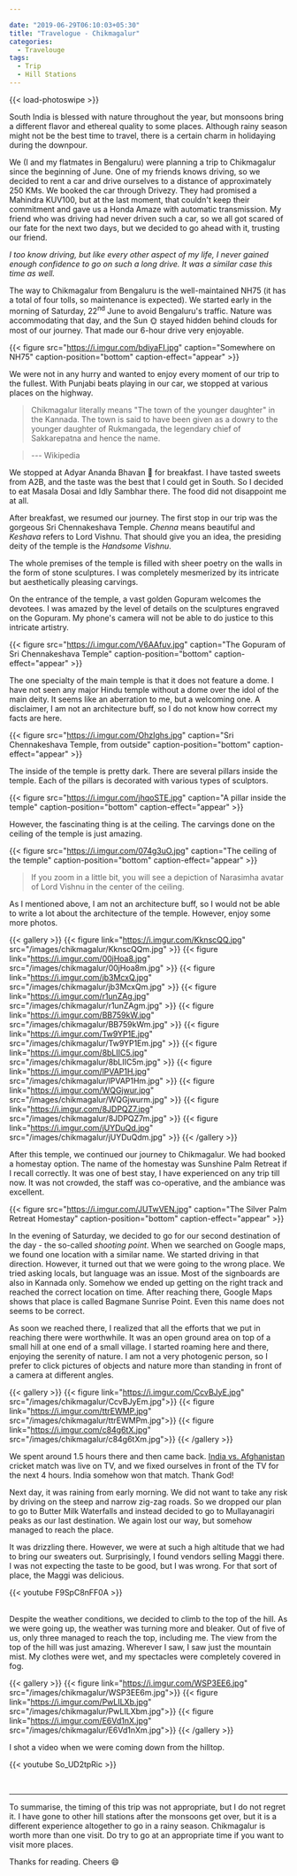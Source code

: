 ```yaml
---

date: "2019-06-29T06:10:03+05:30"
title: "Travelogue - Chikmagalur"
categories:
  - Travelouge
tags:
  - Trip
  - Hill Stations
---
```


{{< load-photoswipe >}}

South India is blessed with nature throughout the year, but monsoons bring a different flavor and ethereal quality to some places. Although rainy season might not be the best time to travel, there is a certain charm in holidaying during the downpour.

We (I and my flatmates in Bengaluru) were planning a trip to Chikmagalur since the beginning of June. One of my friends knows driving, so we decided to rent a car and drive ourselves to a distance of approximately 250 KMs. We booked the car through Drivezy. They had promised a Mahindra KUV100, but at the last moment, that couldn't keep their commitment and gave us a Honda Amaze with automatic transmission. My friend who was driving had never driven such a car, so we all got scared of our fate for the next two days, but we decided to go ahead with it, trusting our friend. 
 
 
 *I too know driving, but like every other aspect of my life, I never gained enough confidence to go on such a long drive. It was a similar case this time as well.*

The way to Chikmagalur from Bengaluru is the well-maintained NH75 (it has a total of four tolls, so maintenance is expected). We started early in the morning of Saturday, 22<sup>nd</sup> June to avoid Bengaluru's traffic. Nature was accommodating that day, and the Sun 🌞 stayed hidden behind clouds for most of our journey. That made our 6-hour drive very enjoyable. 

{{< figure src="https://i.imgur.com/bdiyaFI.jpg" caption="Somewhere on NH75" caption-position="bottom"  caption-effect="appear" >}}

We were not in any hurry and wanted to enjoy every moment of our trip to the fullest. With Punjabi beats playing in our car, we stopped at various places on the highway.

> Chikmagalur literally means "The town of the younger daughter" in the Kannada. The town is said to have been given as a dowry to the younger daughter of Rukmangada, the legendary chief of Sakkarepatna and hence the name.

 > --- Wikipedia

We stopped at Adyar Ananda Bhavan 🏨 for breakfast. I have tasted sweets from A2B, and the taste was the best that I could get in South. So I decided to eat Masala Dosai and Idly Sambhar there. The food did not disappoint me at all.

After breakfast, we resumed our journey. The first stop in our trip was the gorgeous Sri Chennakeshava Temple. *Chenna* means beautiful and *Keshava* refers to Lord Vishnu. That should give you an idea, the presiding deity of the temple is the *Handsome Vishnu*.

The whole premises of the temple is filled with sheer poetry on the walls in the form of stone sculptures. I was completely mesmerized by its intricate but aesthetically pleasing carvings.

On the entrance of the temple, a vast golden Gopuram welcomes the devotees. I was amazed by the level of details on the sculptures engraved on the Gopuram. My phone's camera will not be able to do justice 
to this intricate artistry.

{{< figure src="https://i.imgur.com/V6AAfuv.jpg" caption="The Gopuram of Sri Chennakeshava Temple" caption-position="bottom"  caption-effect="appear" >}}

The one specialty of the main temple is that it does not feature a dome. I have not seen any major Hindu temple without a dome over the idol of the main deity. It seems like an aberration to me, but a welcoming one. A disclaimer, I am not an architecture buff, so I do not know how correct my facts are here.

{{< figure src="https://i.imgur.com/OhzIghs.jpg" caption="Sri Chennakeshava Temple, from outside" caption-position="bottom"  caption-effect="appear" >}}

The inside of the temple is pretty dark. There are several pillars inside the temple. Each of the pillars is decorated with various types of sculptors.

{{< figure src="https://i.imgur.com/jhqoSTE.jpg" caption="A pillar inside the temple" caption-position="bottom"  caption-effect="appear" >}}

However, the fascinating thing is at the ceiling. The carvings done on the ceiling of the temple is just amazing.

{{< figure src="https://i.imgur.com/074g3uO.jpg" caption="The ceiling of the temple" caption-position="bottom"  caption-effect="appear" >}}

> If you zoom in a little bit, you will see a depiction of Narasimha avatar of Lord Vishnu in the center of the ceiling.

As I mentioned above, I am not an architecture buff, so I would not be able to write a lot about the architecture of the temple. However, enjoy some more photos.

{{< gallery >}}
  {{< figure link="https://i.imgur.com/KknscQQ.jpg" src="/images/chikmagalur/KknscQQm.jpg" >}}
  {{< figure link="https://i.imgur.com/00jHoa8.jpg" src="/images/chikmagalur/00jHoa8m.jpg" >}}
  {{< figure link="https://i.imgur.com/jb3McxQ.jpg" src="/images/chikmagalur/jb3McxQm.jpg" >}}
  {{< figure link="https://i.imgur.com/r1unZAg.jpg" src="/images/chikmagalur/r1unZAgm.jpg" >}}
  {{< figure link="https://i.imgur.com/BB759kW.jpg" src="/images/chikmagalur/BB759kWm.jpg" >}}
  {{< figure link="https://i.imgur.com/Tw9YP1E.jpg" src="/images/chikmagalur/Tw9YP1Em.jpg" >}}
  {{< figure link="https://i.imgur.com/8bLIIC5.jpg" src="/images/chikmagalur/8bLIIC5m.jpg" >}}
  {{< figure link="https://i.imgur.com/lPVAP1H.jpg" src="/images/chikmagalur/lPVAP1Hm.jpg" >}}
  {{< figure link="https://i.imgur.com/WQGjwur.jpg" src="/images/chikmagalur/WQGjwurm.jpg" >}}
  {{< figure link="https://i.imgur.com/8JDPQZ7.jpg" src="/images/chikmagalur/8JDPQZ7m.jpg" >}}
  {{< figure link="https://i.imgur.com/jUYDuQd.jpg" src="/images/chikmagalur/jUYDuQdm.jpg" >}}
{{< /gallery >}}

After this temple, we continued our journey to Chikmagalur. We had booked a homestay option. The name of the homestay was Sunshine Palm Retreat if I recall correctly. It was one of best stay, I have experienced on any trip till now. It was not crowded, the staff was co-operative, and the ambiance was excellent.

{{< figure src="https://i.imgur.com/JUTwVEN.jpg" caption="The Silver Palm Retreat Homestay" caption-position="bottom"  caption-effect="appear" >}}

In the evening of Saturday, we decided to go for our second destination of the day - the so-called *shooting point*. When we searched on Google maps, we found one location with a similar name. We started driving in that direction. However, it turned out that we were going to the wrong place. We tried asking locals, but language was an issue. Most of the signboards are also in Kannada only. Somehow we ended up getting on the right track and reached the correct location on time. After reaching there, Google Maps shows that place is called Bagmane Sunrise Point. Even this name does not seems to be correct.

As soon we reached there, I realized that all the efforts that we put in reaching there were worthwhile. It was an open ground area on top of a small hill at one end of a small village. I started roaming here and there, enjoying the serenity of nature. I am not a very photogenic person, so I prefer to click pictures of objects and nature more than standing in front of a camera at different angles.

{{< gallery >}}
  {{< figure link="https://i.imgur.com/CcvBJyE.jpg" src="/images/chikmagalur/CcvBJyEm.jpg">}}
  {{< figure link="https://i.imgur.com/ttrEWMP.jpg" src="/images/chikmagalur/ttrEWMPm.jpg">}}
  {{< figure link="https://i.imgur.com/c84g6tX.jpg" src="/images/chikmagalur/c84g6tXm.jpg">}}
{{< /gallery >}}

We spent around 1.5 hours there and then came back. [India vs. Afghanistan](https://www.cricbuzz.com/live-cricket-scorecard/20264/ind-vs-afg-match-28-icc-cricket-world-cup-2019) cricket match was live on TV, and we fixed ourselves in front of the TV for the next 4 hours. India somehow won that match. Thank God!

Next day, it was raining from early morning. We did not want to take any risk by driving on the steep and narrow zig-zag roads. So we dropped our plan to go to Butter Milk Waterfalls and instead decided to go to Mullayanagiri peaks as our last destination. We again lost our way, but somehow managed to reach the place. 

It was drizzling there. However, we were at such a high altitude that we had to bring our sweaters out. Surprisingly, I found vendors selling Maggi there. I was not expecting the taste to be good, but I was wrong. For that sort of place, the Maggi was delicious.

{{< youtube F9SpC8nFF0A >}}

<br/>
Despite the weather conditions, we decided to climb to the top of the hill. As we were going up, the weather was turning more and bleaker. Out of five of us, only three managed to reach the top, including me. The view from the top of the hill was just amazing. Wherever I saw, I saw just the mountain mist. My clothes were wet, and my spectacles were completely covered in fog.

{{< gallery >}}
  {{< figure link="https://i.imgur.com/WSP3EE6.jpg" src="/images/chikmagalur/WSP3EE6m.jpg">}}
  {{< figure link="https://i.imgur.com/PwLILXb.jpg" src="/images/chikmagalur/PwLILXbm.jpg">}}
  {{< figure link="https://i.imgur.com/E6Vd1nX.jpg" src="/images/chikmagalur/E6Vd1nXm.jpg">}}
{{< /gallery >}}

I shot a video when we were coming down from the hilltop.

{{< youtube So_UD2tpRic  >}}

<br/>

---

To summarise, the timing of this trip was not appropriate, but I do not regret it. I have gone to other hill stations after the monsoons get over, but it is a different experience altogether to go in a rainy season. Chikmagalur is worth more than one visit. Do try to go at an appropriate time if you want to visit more places.

Thanks for reading. Cheers :smile: